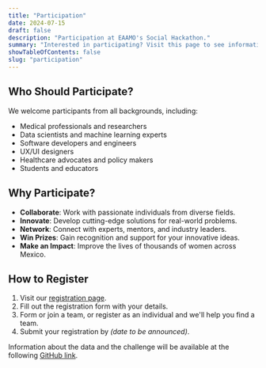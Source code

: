 ```yaml
---
title: "Participation"
date: 2024-07-15
draft: false
description: "Participation at EAAMO's Social Hackathon."
summary: "Interested in participating? Visit this page to see information about who should participate and how to participate."
showTableOfContents: false
slug: "participation"
---
```

## Who Should Participate?
We welcome participants from all backgrounds, including:
- Medical professionals and researchers
- Data scientists and machine learning experts
- Software developers and engineers
- UX/UI designers
- Healthcare advocates and policy makers
- Students and educators

## Why Participate?
- **Collaborate**: Work with passionate individuals from diverse fields.
- **Innovate**: Develop cutting-edge solutions for real-world problems.
- **Network**: Connect with experts, mentors, and industry leaders.
- **Win Prizes**: Gain recognition and support for your innovative ideas.
- **Make an Impact**: Improve the lives of thousands of women across Mexico.

## How to Register
1. Visit our [registration page](http://www.breastcancerhackathon.mx/).
2. Fill out the registration form with your details.
3. Form or join a team, or register as an individual and we'll help you find a team.
4. Submit your registration by *(date to be announced)*.

Information about the data and the challenge will be available at the following [GitHub link](https://github.com/Mobile-Health-Center/Social-Hackathon-EAAMO-2024).

